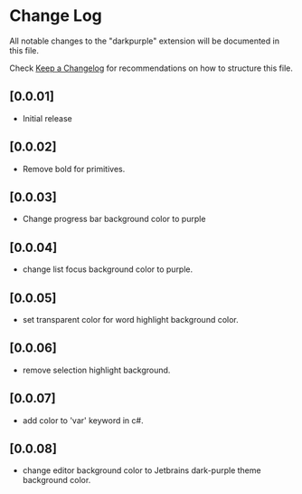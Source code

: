 # Change Log

All notable changes to the "darkpurple" extension will be documented in this file.

Check [Keep a Changelog](http://keepachangelog.com/) for recommendations on how to structure this file.

## [0.0.01]

- Initial release

## [0.0.02]

- Remove bold for primitives.

## [0.0.03]

- Change progress bar background color to purple

## [0.0.04]

- change list focus background color to purple.

## [0.0.05]

- set transparent color for word highlight background color.

## [0.0.06]

- remove selection highlight background.

## [0.0.07]

- add color to 'var' keyword in c#.

## [0.0.08]

- change editor background color to Jetbrains dark-purple theme background color.
